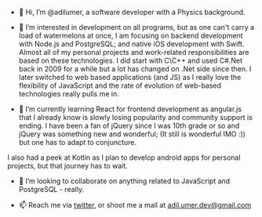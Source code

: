 - 👋 Hi, I’m @adilumer, a software developer with a Physics background.

- 👀 I’m interested in development on all programs, but as one can't carry a load of watermelons at once, I am focusing on backend development with Node.js and PostgreSQL; and native iOS development with Swift. Almost all of my personal projects and work-related responsibilities are based on these technologies. I did start with C\C++ and used C#.Net back in 2009 for a while but a lot has changed on .Net side since then. I later switched to web based applications (and JS) as I really love the flexibility of JavaScript and the rate of evolution of web-based technologies really pulls me in. 

- 🌱 I’m currently learning React for frontend development as angular.js that I already know is slowly losing popularity and community support is ending. I have been a fan of jQuery since I was 10th grade or so and jQuery was something new and wonderful; (It still is wonderful IMO :)) but one has to adapt to conjuncture.

I also had a peek at Kotlin as I plan to develop android apps for personal projects, but that journey has to wait. 

- 💞️ I’m looking to collaborate on anything related to JavaScript and PostgreSQL - really.

- 📫 Reach me via [twitter](https://twitter.com/adilumer_), or shoot me a mail at adil.umer.dev@gmail.com

